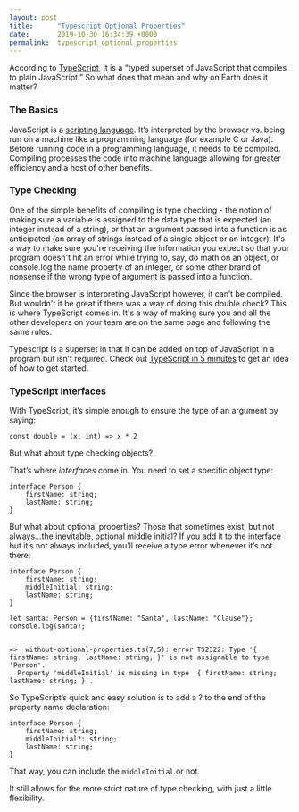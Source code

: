 ```yaml
---
layout: post
title:      "Typescript Optional Properties"
date:       2019-10-30 16:34:39 +0000
permalink:  typescript_optional_properties
---
```


According to [TypeScript](http://www.typescriptlang.org/), it is a “typed superset of JavaScript that compiles to plain JavaScript.”  So what does that mean and why on Earth does it matter?

### The Basics
JavaScript is a [scripting language](https://en.wikipedia.org/wiki/Scripting_language).  It’s interpreted by the browser vs. being run on a machine like a programming language (for example C or Java).  Before running code in a programming language, it needs to be compiled.  Compiling processes the code into machine language allowing for greater efficiency and a host of other benefits.  

### Type Checking
One of the simple benefits of compiling is type checking - the notion of making sure a variable is assigned to the data type that is expected (an integer instead of a string), or that an argument passed into a function is as anticipated (an array of strings instead of a single object or an integer).  It's a way to make sure you're receiving the information you expect so that your program doesn't hit an error while trying to, say, do math on an object, or console.log the name property of an integer, or some other brand of nonsense if the wrong type of argument is passed into a function.

Since the browser is interpreting JavaScript however, it can’t be compiled.  But wouldn't it be great if there was a way of doing this double check?  This is where TypeScript comes in.  It's a way of making sure you and all the other developers on your team are on the same page and following the same rules.

Typescript is a superset in that it can be added on top of JavaScript in a program but isn’t required.  Check out [TypeScript in 5 minutes](https://www.typescriptlang.org/docs/handbook/typescript-in-5-minutes.html) to get an idea of how to get started.

### TypeScript Interfaces
With TypeScript, it’s simple enough to ensure the type of an argument by saying:
```
const double = (x: int) => x * 2
```

But what about type checking objects?

That’s where *interfaces* come in.  You need to set a specific object type:
```
interface Person {
    firstName: string;
    lastName: string;
}
```

But what about optional properties?  Those that sometimes exist, but not always…the inevitable, optional middle initial?  If you add it to the interface but it’s not always included, you’ll receive a type error whenever it’s not there:
```
interface Person {
    firstName: string;
    middleInitial: string;
    lastName: string;
}

let santa: Person = {firstName: "Santa", lastName: "Clause"};
console.log(santa);


=>  without-optional-properties.ts(7,5): error TS2322: Type '{ firstName: string; lastName: string; }' is not assignable to type 'Person'.
  Property 'middleInitial' is missing in type '{ firstName: string; lastName: string; }'.
```

So TypeScript’s quick and easy solution is to add a ? to the end of the property name declaration:
```
interface Person {
    firstName: string;
    middleInitial?: string;
    lastName: string;
}
```

That way, you can include the `middleInitial` or not.

It still allows for the more strict nature of type checking, with just a little flexibility.
